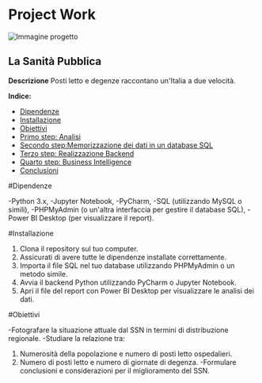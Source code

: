 # Project Work
![Immagine progetto](https://th.bing.com/th/id/OIP.UMoOMfhnAVht9kQm8wab3gHaE8?w=239&h=180&c=7&r=0&o=5&dpr=1.3&pid=1.7)
## La Sanità Pubblica

**Descrizione**
Posti letto e degenze raccontano un'Italia a due velocità.

**Indice:**
* [Dipendenze](#Dipendenze)
* [Installazione](#Installazione)
* [Obiettivi](#Obiettivi)
* [Primo step: Analisi](#Analisi)
* [Secondo step:Memorizzazione dei dati in un database SQL](#DatabaseSQL)
* [Terzo step: Realizzazione Backend](#Backend)
* [Quarto step: Business Intelligence](#PowerBI)
* [Conclusioni](#Conclusioni)

#Dipendenze

-Python 3.x,
-Jupyter Notebook,
-PyCharm,
-SQL (utilizzando MySQL o simili),
-PHPMyAdmin (o un'altra interfaccia per gestire il database SQL),
-Power BI Desktop (per visualizzare il report).

#Installazione

1. Clona il repository sul tuo computer.
2. Assicurati di avere tutte le dipendenze installate correttamente.
3. Importa il file SQL nel tuo database utilizzando PHPMyAdmin o un metodo simile.
4. Avvia il backend Python utilizzando PyCharm o Jupyter Notebook.
5. Apri il file del report con Power BI Desktop per visualizzare le analisi dei dati.

#Obiettivi

-Fotografare la situazione attuale dal SSN in termini di distribuzione regionale.
-Studiare la relazione tra:
  1. Numerosità della popolazione e numero di posti letto ospedalieri.
  2. Numero di posti letto e numero di giornate di degenza.
-Formulare conclusioni e considerazioni per il miglioramento del SSN.

